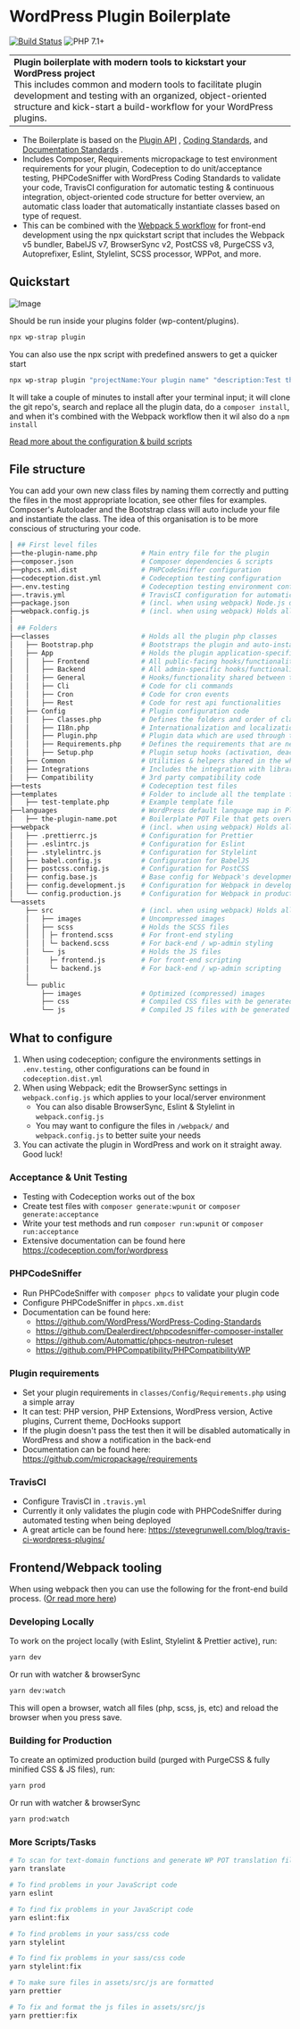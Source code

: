 # WordPress Plugin Boilerplate

[![Build Status](https://api.travis-ci.org/wp-strap/wordpress-plugin-boilerplate.svg?branch=master&status=passed)](https://travis-ci.org/github/wp-strap/wordpress-plugin-boilerplate)
![PHP 7.1+](https://img.shields.io/badge/PHP-7.1%2B-brightgreen)
<table width='100%' align="center">
    <tr>
        <td align='left' width='100%' colspan='2'>
            <strong>Plugin boilerplate with modern tools to kickstart your WordPress project</strong><br />
            This includes common and modern tools to facilitate plugin development and testing with an organized, object-oriented structure and kick-start a build-workflow for your WordPress plugins. 
        </td>
    </tr>
</table>

* The Boilerplate is based on the [Plugin API](https://codex.wordpress.org/Plugin_API)
  , [Coding Standards](https://codex.wordpress.org/WordPress_Coding_Standards),
  and [Documentation Standards](https://make.wordpress.org/core/handbook/best-practices/inline-documentation-standards/php/)
  .
* Includes Composer, Requirements micropackage to test environment requirements for your plugin, Codeception to do
  unit/acceptance testing, PHPCodeSniffer with WordPress Coding Standards to validate your code, TravisCI configuration
  for automatic testing & continuous integration, object-oriented code structure for better overview, an automatic class
  loader that automatically instantiate classes based on type of request.
* This can be combined with the [Webpack 5 workflow](https://github.com/wp-strap/wordpress-webpack-workflow) for
  front-end development using the npx quickstart script that includes the Webpack v5 bundler, BabelJS v7, BrowserSync
  v2, PostCSS v8, PurgeCSS v3, Autoprefixer, Eslint, Stylelint, SCSS processor, WPPot, and more.

## Quickstart

![Image](https://media2.giphy.com/media/xnkKvAdDteo70lliWF/giphy.gif)

Should be run inside your plugins folder (wp-content/plugins).
```bash
npx wp-strap plugin
```

You can also use the npx script with predefined answers to get a quicker start
```bash
npx wp-strap plugin "projectName:Your plugin name" "description:Test the plugin" "pluginVersion:1.0.0" license:MIT "author:The Dev Company" authorEmail:hello@the-dev-company.com url:the-dev-company.com webpack:Y codesniffer:Y codeception:Y travisCi:Y css:Sass+PostCSS
```

It will take a couple of minutes to install after your terminal input; it will clone the git repo's, search and replace
all the plugin data, do a `composer install`, and when it's combined with the Webpack workflow then it wil also do
a `npm install `

<a href="#what-to-configure">Read more about the configuration & build scripts</a>

## File structure
You can add your own new class files by naming them correctly and putting the files in the most appropriate location,
see other files for examples. Composer's Autoloader and the Bootstrap class will auto include your file and instantiate
the class. The idea of this organisation is to be more conscious of structuring your code.

```bash
│ ## First level files
├──the-plugin-name.php           # Main entry file for the plugin
├──composer.json                 # Composer dependencies & scripts
├──phpcs.xml.dist                # PHPCodeSniffer configuration
├──codeception.dist.yml          # Codeception testing configuration
├──.env.testing                  # Codeception testing environment configuration
├──.travis.yml                   # TravisCI configuration for automatic testing & continuous integration
├──package.json                  # (incl. when using webpack) Node.js dependencies & scripts (NPM functions)
├──webpack.config.js             # (incl. when using webpack) Holds all the base Webpack configurations
│
│ ## Folders
├──classes                       # Holds all the plugin php classes
│   ├── Bootstrap.php            # Bootstraps the plugin and auto-instantiate classes
│   ├── App                      # Holds the plugin application-specific functionality
│   │   ├── Frontend             # All public-facing hooks/functionality
│   │   ├── Backend              # All admin-specific hooks/functionality
│   │   ├── General              # Hooks/functionality shared between the back-end and frontend
│   │   ├── Cli                  # Code for cli commands
│   │   ├── Cron                 # Code for cron events
│   │   ├── Rest                 # Code for rest api functionalities
│   ├── Config                   # Plugin configuration code
│   │   ├── Classes.php          # Defines the folders and order of classes to init
│   │   ├── I18n.php             # Internationalization and localization definitions
│   │   ├── Plugin.php           # Plugin data which are used through the plugin
│   │   ├── Requirements.php     # Defines the requirements that are needed to run this plugin.
│   │   ├── Setup.php            # Plugin setup hooks (activation, deactivation, uninstall)
│   ├── Common                   # Utilities & helpers shared in the whole plugin application
│   ├── Integrations             # Includes the integration with libraries, api's or other plugins
│   ├── Compatibility            # 3rd party compatibility code
├──tests                         # Codeception test files
├──templates                     # Folder to include all the template files
│   ├── test-template.php        # Example template file
├──languages                     # WordPress default language map in Plugins & Themes
│   ├── the-plugin-name.pot      # Boilerplate POT File that gets overwritten by WP-Pot 
├──webpack                       # (incl. when using webpack) Holds all the sub-config files for webpack
│   ├── .prettierrc.js           # Configuration for Prettier
│   ├── .eslintrc.js             # Configuration for Eslint
│   ├── .stylelintrc.js          # Configuration for Stylelint
│   ├── babel.config.js          # Configuration for BabelJS
│   ├── postcss.config.js        # Configuration for PostCSS
│   ├── config.base.js           # Base config for Webpack's development & production mode
│   ├── config.development.js    # Configuration for Webpack in development mode
│   └── config.production.js     # Configuration for Webpack in production mode
└──assets
    ├── src                      # (incl. when using webpack) Holds all the source files
    │   ├── images               # Uncompressed images
    │   ├── scss                 # Holds the SCSS files
    │   │ ├─ frontend.scss       # For front-end styling
    │   │ └─ backend.scss        # For back-end / wp-admin styling
    │   └── js                   # Holds the JS files
    │     ├─ frontend.js         # For front-end scripting
    │     └─ backend.js          # For back-end / wp-admin scripting
    │
    └── public
        ├── images               # Optimized (compressed) images
        ├── css                  # Compiled CSS files with be generated here
        └── js                   # Compiled JS files with be generated here
```

## What to configure

1. When using codeception; configure the environments settings in `.env.testing`, other configurations can be found in `codeception.dist.yml`
2. When using Webpack; edit the BrowserSync settings in `webpack.config.js` which applies to your local/server environment
    - You can also disable BrowserSync, Eslint & Stylelint in `webpack.config.js`
    - You may want to configure the files in `/webpack/` and `webpack.config.js` to better suite your needs
3. You can activate the plugin in WordPress and work on it straight away. Good luck!

### Acceptance & Unit Testing

- Testing with Codeception works out of the box
- Create test files with `composer generate:wpunit` or `composer generate:acceptance`
- Write your test methods and run `composer run:wpunit` or `composer run:acceptance`
- Extensive documentation can be found here https://codeception.com/for/wordpress

### PHPCodeSniffer

- Run PHPCodeSniffer with  `composer phpcs` to validate your plugin code
- Configure PHPCodeSniffer in `phpcs.xm.dist`
- Documentation can be found here:
  - https://github.com/WordPress/WordPress-Coding-Standards
  - https://github.com/Dealerdirect/phpcodesniffer-composer-installer
  - https://github.com/Automattic/phpcs-neutron-ruleset
  - https://github.com/PHPCompatibility/PHPCompatibilityWP

### Plugin requirements
- Set your plugin requirements in `classes/Config/Requirements.php` using a simple array
- It can test: PHP version, PHP Extensions, WordPress version, Active plugins, Current theme, DocHooks support
- If the plugin doesn't pass the test then it will be disabled automatically in WordPress and show a notification in the back-end
- Documentation can be found here: https://github.com/micropackage/requirements

### TravisCI
- Configure TravisCI in `.travis.yml`
- Currently it only validates the plugin code with PHPCodeSniffer during automated testing when being deployed
- A great article can be found here: https://stevegrunwell.com/blog/travis-ci-wordpress-plugins/

## Frontend/Webpack tooling
When using webpack then you can use the following for the front-end build process. ([Or read more here](https://github.com/wp-strap/wordpress-webpack-workflow))

### Developing Locally

To work on the project locally (with Eslint, Stylelint & Prettier active), run:

```bash
yarn dev
```

Or run with watcher & browserSync

```bash
yarn dev:watch
```

This will open a browser, watch all files (php, scss, js, etc) and reload the browser when you press save.

### Building for Production

To create an optimized production build (purged with PurgeCSS & fully minified CSS & JS files), run:

```bash
yarn prod
```

Or run with watcher & browserSync

```bash
yarn prod:watch
```

### More Scripts/Tasks

```bash
# To scan for text-domain functions and generate WP POT translation file
yarn translate

# To find problems in your JavaScript code
yarn eslint 

# To find fix problems in your JavaScript code
yarn eslint:fix

# To find problems in your sass/css code
yarn stylelint

# To find fix problems in your sass/css code
yarn stylelint:fix

# To make sure files in assets/src/js are formatted
yarn prettier

# To fix and format the js files in assets/src/js
yarn prettier:fix
```